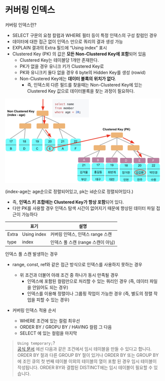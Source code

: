 # 커버링 인덱스

커버링 인덱스란?

* SELECT 구문의 요청 칼럼과 WHERE 필터 등이 특정 인덱스의 구성 칼럼인 경우
* 데이터에 대한 접근 없이 인덱스 만으로 쿼리의 결과 생성 가능
* EXPLAIN 결과의 Extra 필드에 “Using index” 표시
* Clustered Key (PK) 의 값은 **모든 Non-Clustered Key에 포함**되어 있음
  * Clustered Key는 테이블당 1개만 존재한다.
  * PK가 없을 경우 유니크 키가 Clustered Key로
  * PK와 유니크키 둘다 없을 경우 6 byte의 Hidden Key를 생성 (rowid)
  * Non-Clustered Key에는 **데이터 블록의 위치가 없다**.
    * 즉, 인덱스외 다른 필드를 찾을때는 Non-Clustered Key에 있는 Clustered Key 값으로 데이터블록을 찾는 과정이 필요하다.

![clusterindex](./images/clusterindex.png)

(index-age는 age순으로 정렬되어있고, pk는 id순으로 정렬되어있다.)  
  
* 즉, **인덱스 키 조합에는 Clustered Key가 항상 포함**되어 있다.
* 다만 PK를 사용할 경우 인덱스 탐색 시간이 없어지기 때문에 향상된 데이터 파일 접근이 가능하다



|       | 표기        | 설명                               |
|-------|-------------|------------------------------------|
| Extra | Using index | 커버링 인덱스, 인덱스 range 스캔  |
| type  | index       | 인덱스 풀 스캔 (range 스캔이 아님) |

인덱스 풀 스캔 발생하는 경우

* range, const, ref와 같은 접근 방식으로 인덱스를 사용하지 못하는 경우
  * 위 조건과 더불어 아래 조건 중 하나가 동시 만족될 경우
    * 인덱스에 포함된 컬럼만으로 처리할 수 있는 쿼리인 경우 (즉, 데이터 파일을 안읽어도 되는 경우)
    * 인덱스를 이용해 정렬이나 그룹핑 작업이 가능한 경우 (즉, 별도의 정렬 작업을 피할 수 있는 경우)

* 커버링 인덱스 적용 순서
  * WHERE 조건에 있는 컬럼 최우선
  * ORDER BY / GROPU BY / HAVING 컬럼 그 다음
  * SELECT 에 있는 컬럼을 마지막

> ```Using temporary;```?  
> [공식 문서](https://dev.mysql.com/doc/refman/8.0/en/internal-temporary-tables.html) 에선 다음과 같은 조건에서 임시 테이블을 만들 수 있다고 합니다.  
> ORDER BY 절과 다른 GROUP BY 절이 있거나 ORDER BY 또는 GROUP BY에 조인 큐의 첫 번째 테이블 이외의 테이블의 열이 포함 된 경우 임시 테이블이 작성됩니다.
> ORDER BY와 결합된 DISTINCT에는 임시 테이블이 필요할 수 있습니다.
